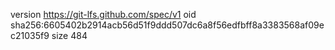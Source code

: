 version https://git-lfs.github.com/spec/v1
oid sha256:6605402b2914acb56d51f9ddd507dc6a8f56edfbff8a3383568af09ec21035f9
size 484
